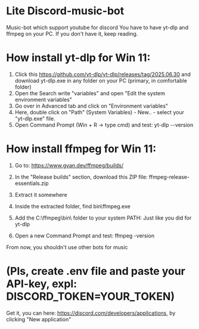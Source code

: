 # Lite Discord-music-bot
Music-bot which support youtube for discord
You have to have yt-dlp and ffmpeg on your PC. If you don't have it, keep reading.

# How install yt-dlp for Win 11:

1. Click this https://github.com/yt-dlp/yt-dlp/releases/tag/2025.06.30 and download yt-dlp.exe in any folder on your PC (primary, in comfortable folder)
2. Open the Search write "variables" and open "Edit the system environment variables"
3. Go over in Advanced tab and click on "Environment variables"
4. Here, double click on "Path" (System Variables) - New.. - select your "yt-dlp.exe" file.
5. Open Command Prompt (Win + R → type cmd) and test:
   yt-dlp --version

# How install ffmpeg for Win 11:

1. Go to: https://www.gyan.dev/ffmpeg/builds/

2. In the "Release builds" section, download this ZIP file: ffmpeg-release-essentials.zip

3. Extract it somewhere

4. Inside the extracted folder, find bin\ffmpeg.exe

5. Add the C:\ffmpeg\bin\ folder to your system PATH:
Just like you did for yt-dlp

6. Open a new Command Prompt and test:
ffmpeg -version

From now, you shouldn't use other bots for music

# (Pls, create .env file and paste your API-key, expl: DISCORD_TOKEN=YOUR_TOKEN)
Get it, you can here: https://discord.com/developers/applications, by clicking "New application"
